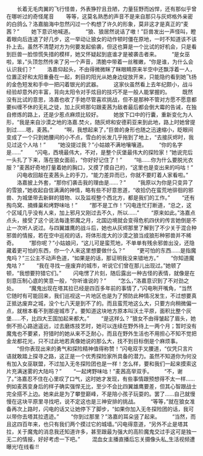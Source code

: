 　　长着无毛肉翼的飞行怪兽，外表狰狞且丑陋，力量狂野而凶悍，还有那似乎曾在哪听过的奇怪尾音
　　等等，这莫名熟悉的声音不是来自那只与灰烬格外亲密的白鸽么？洛嘉脑海中忽然闪过一个构想了许久的形象，莫非这才是真正的“麦茜？”
　　她下意识地喊道。
　　“狼、狼居然说话了嗷！”巨兽发出一声怪叫，瞪着眼向后连退了好几步，这一举动让狼女的动作顿时僵在原地，一时不知道该不该扑上去。虽然不清楚对方为何要发起偷袭，但这也算是一个比试的好机会，只是看到巨兽一脸惊慌失措的模样，她又怀疑起到底谁才是被袭击者来。
　　“是女巫啦，笨，”头顶忽然传来了另一个声音，清脆中带着一丝稚嫩，“你是谁，为什么会认识我们？”
　　洛嘉仰起头，不由得微微眯了眯眼睛原来半空中还飘浮着一人，位置正好和太阳重叠在一起，刺目的阳光从她身边绽放开来，只能隐约看到她飞扬的金色短发和手中一把闪着银光的武器。
　　这家伙虽然看上去年纪颇小，战斗经验却意外的丰富，背向太阳令对手炫目的技巧不是一般人能掌握的。
　　既然没有比试的意思，洛嘉也收了手她尽管喜欢挑战，但不是那种不管对方愿不愿意都要纠缠不休的无礼之徒，加上灰烬那句跟麦茜为敌者最后都会倒大霉的告诫，在独自修炼的路上，还是少惹点麻烦比较好。
　　她放下口中的行囊，重新变化为人形，“我是来自沙漠之地的洛嘉.焚火，随灰烬和安德莉亚来到此地，路上时她曾提到过……嗯，麦茜。”
　　“啊，我想起来了，”巨兽的身形也随之迅速缩小，眨眼间变成了一个只到她腰间的小不点，雪白的长发几乎拖到了地上，“去接灰烬时，我见过这个人咕！”
　　“她没提过我？”小姑娘不满地嚷嚷道。
　　“你的名字是……”
　　“闪电，西境最伟大，不对，是整个灰堡最伟大的探险家！”她说完后一头扎了下来，落在狼女面前，“你好好记住了！”
　　“咕……你为什么要脱光衣服？”麦茜好奇地打量着她的胸口，又摸了摸自己的，“这里也是变出来的吗咕！”
　　闪电收回敲在麦茜头上的手刀，“能力差异而已，你就不要盯着人家看啦。”
　　洛嘉披上外套，“那你们袭击我的理由是……？”
　　“我原以为你是只变异了的雪狼，”她收起自信满满的神情，略有些不好意思道，“收拾仍在蛮荒地徘徊的邪兽、为城堡带去新鲜的猎物、以及监视整个西北方，都是我们的工作。”
　　“还有掏鸟窝、摘蜂巢和烤野味咕！”
　　“那不是工作！”闪电连忙打断道，“总之，这个区域几乎没有人来，加上邪月又刚过去不久，所以……”
　　“原来如此。”洛嘉点点头，接受了这个说法每逢邪魔之月，北国边境就会变得危机四伏的传言她倒是不止一次听人说过。与四翼雄鹰的战斗后，她也从灰烬那里了解到了不少关于混合种邪兽的情报，若在空中巡视的话，将体形庞大的沙漠之狼当成狼形种邪兽并不稀奇。
　　“那你呢？”小姑娘问，“这儿可是蛮荒地，不单单有残余邪兽出没，还隐藏着更可怕的东西，你一个人来这里想要做什么？”
　　“更可怕的东西……是指魔鬼吗？”三公主不动声色道，“如果是的话，那证明我没来错地方。”
　　“你知道魔鬼咕？”
　　“我在寻找一座废弃的城市，听说它们曾在那儿出现过。”她顿了顿，“我想要狩猎它们。”
　　闪电愣了片刻，随后露出一种古怪的表情，就像是在刻意压制心底的笑意一般，“你听谁说的？”
　　“怎么，”洛嘉意识到了不对劲之处。
　　“魔鬼出现在塔其拉已经是四百多年前的事情了，”闪电咧开嘴角，“当然它随时有可能回来，我们巡视这一片地区也是为了预防此种情况发生，不过想要真正抵达废弃之城，没个七八天是到不了的。而且蛮荒地这么大，只要方向稍微偏一点，就根本看不到那座城市了。要知道这块地方原本叫沃土平原，面积比整个灰堡……不，比四大王国加起来都大。”
　　“是这样么？”狼女不由得皱起了眉头，她倒不担心路途遥远，过去磨炼技艺时，她可以连续在野外待上一两个月；暂时没有魔鬼也不要紧，狩猎时的她从来不乏耐心，而且在野外生活也不用担心不知不觉把金龙都花光，只不过此地若真像她说的那么大，找不到目标倒是个麻烦事。
　　“但你表现出来的勇气和探险精神值得称赞！”闪电双手叉腰道，“仅凭只言片语就敢踏上探寻之路，这正是一个优秀探险家所具备的潜力。虽然不知道你为何没有加入女巫联盟，不过加入无冬探险团也是一样！怎么样，要和我们一起来摸索这片充满迷雾的大陆吗？”
　　“一起烤野味咕！”麦茜高举双手。
　　“不，谢了。”洛嘉忍不住在心里叹了口气，这时她才发现，有些事情跟预想得不太一样……例如麦茜变身后的样子确实强悍无比，至少不会比四翼雄鹰要差，但其心智跟战士完全搭不上边。她来此是为了攀登巅峰，不是陪小孩子玩耍的。罢了……自己就慢慢在这块平原里寻找吧，说不定这也是三神安排的挑战。
　　“等等，”就在狼女准备再次上路时，闪电的话又让她停下了脚步，“如果你加入无冬探险团的话，我可以带你去塔其拉遗迹。”
　　“你到过那里？”洛嘉的耳朵竖了起来。
　　“当然，而且这四百年来，也只有我们两个摸过它的城墙。”闪电得意道，“另外不止是塔其拉，关于魔鬼的消息我还知道许多，甚至跟最为强大的高阶魔鬼交过手这可是独一无二的情报，好好考虑一下吧。”
　　混血女主播直播后忘关摄像头私_生活视频遭曝光!在线看:!!